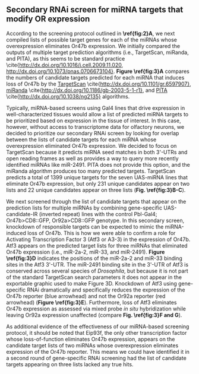 ## Secondary RNAi screen for miRNA targets that modify OR expression

According to the screening protocol outlined in **\ref{fig:2}A**, we next compiled lists of possible target genes for each of the miRNAs whose overexpression eliminates Or47b expression. We initially compared the outputs of multiple target prediction algorithms (i.e., TargetScan, miRanda, and PITA), as this seems to be standard practice \cite{http://dx.doi.org/10.1016/j.cell.2009.11.020, http://dx.doi.org/10.1073/pnas.0706673104}. **Figure \ref{fig:3}A** compares the numbers of candidate targets predicted for each miRNA that induces loss of Or47b by the [TargetScan](http://www.targetscan.org/fly_12/) \cite{http://dx.doi.org/10.1101/gr.6597907}, [miRanda](http://www.microrna.org) \cite{http://dx.doi.org/10.1186/gb-2003-5-1-r1}, and [PITA](http://genie.weizmann.ac.il/pubs/mir07/mir07_dyn_data.html) \cite{http://dx.doi.org/10.1038/ng2135} algorithms. 

Typically, miRNA-based screens using Gal4 lines that drive expression in well-characterized tissues would allow a list of predicted miRNA targets to be prioritized based on expression in the tissue of interest. In this case, however, without access to transcriptome data for olfactory neurons, we decided to prioritize our secondary RNAi screen by looking for overlap between the lists of candidate targets for each miRNA whose overexpression eliminated Or47b expression. We decided to focus on TargetScan because it predicts miRNA seed matches in both 3'-UTRs and open reading frames as well as provides a way to query more recently identified miRNAs like miR-2491. PITA does not provide this option, and the miRanda algorithm produces too many predicted targets. TargetScan predicts a total of 1399 unique targets for the seven UAS-miRNA lines that eliminate Or47b expression, but only 231 unique candidates appear on two lists and 22 unique candidates appear on three lists (**Fig. \ref{fig:3}B-C**).

We next screened through the list of candidate targets that appear on the prediction lists for multiple miRNAs by combining gene-specific UAS-candidate-IR (inverted repeat) lines with the control Pbl-Gal4; Or47b>CD8::GFP, Or92a>CD8::GFP genotype. In this secondary screen, knockdown of responsible targets can be expected to mimic the miRNA-induced loss of Or47b. This is how we were able to confirm a role for Activating Transcription Factor 3 (Atf3 or A3-3) in the expression of Or47b. Atf3 appears on the predicted target lists for three miRNAs that eliminated Or47b expression (i.e., miR-2a-2, miR-33, and miR-2491). **Figure \ref{fig:3}D** indicates the positions of the miR-2a-2 and miR-33 binding sites in the Atf3 3'-UTR. The miR-2491 binding site in the 3'-UTR of Atf3 is conserved across several species of *Drosophila*, but because it is not part of the standard TargetScan search parameters it does not appear in the exportable graphic used to make Figure 3D. Knockdown of Atf3 using gene-specific RNAi dramatically and specifically reduces the expression of the Or47b reporter (blue arrowhead) and not the Or92a reporter (red arrowhead) (**Figure \ref{fig:3}E**). Furthermore, loss of Atf3 eliminates Or47b expression as assessed via mixed probe *in situ* hybridization while leaving Or92a expression unaffected (compare **Fig. \ref{fig:3}F and G**).

As additional evidence of the effectiveness of our miRNA-based screening protocol, it should be noted that Eip93f, the only other transcription factor whose loss-of-function eliminates Or47b expression, appears on the candidate target lists of two miRNAs whose overexpression eliminates expression of the Or47b reporter. This means we could have identified it in a second round of gene-specific RNAi screening had the list of candidate targets appearing on three lists lacked any true hits.